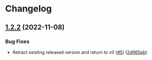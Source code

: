 # Changelog

## [1.2.2](https://github.com/jtwatson/twiml/compare/v1.2.1...v1.2.2) (2022-11-08)


### Bug Fixes

* Retract existing released version and return to v0 ([#5](https://github.com/jtwatson/twiml/issues/5)) ([2d965eb](https://github.com/jtwatson/twiml/commit/2d965ebe28e3ed5b66499c006e4970dcae3b9e5c))
